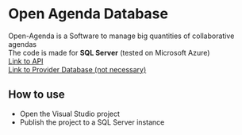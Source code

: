 # Open Agenda Database
Open-Agenda is a Software to manage big quantities of collaborative agendas  
The code is made for **SQL Server** (tested on Microsoft Azure)  
[Link to API](http://github.com)  
[Link to Provider Database (not necessary)](http://github.com)  
## How to use
* Open the Visual Studio project
* Publish the project to a SQL Server instance